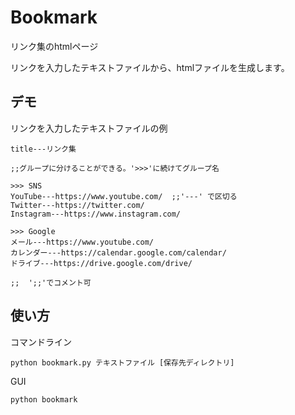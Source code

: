 # Bookmark
リンク集のhtmlページ

リンクを入力したテキストファイルから、htmlファイルを生成します。

## デモ

リンクを入力したテキストファイルの例

```
title---リンク集

;;グループに分けることができる。'>>>'に続けてグループ名

>>> SNS
YouTube---https://www.youtube.com/  ;;'---' で区切る
Twitter---https://twitter.com/
Instagram---https://www.instagram.com/

>>> Google
メール---https://www.youtube.com/
カレンダー---https://calendar.google.com/calendar/
ドライブ---https://drive.google.com/drive/

;;  ';;'でコメント可
```

## 使い方

コマンドライン

```
python bookmark.py テキストファイル [保存先ディレクトリ]
```

GUI

```
python bookmark
```
